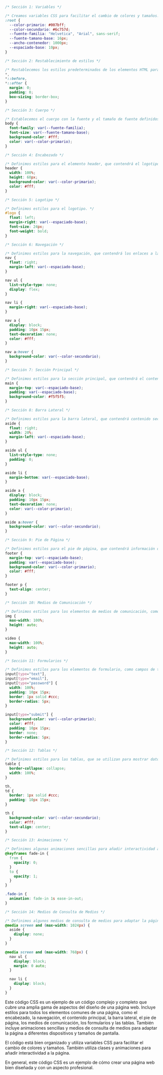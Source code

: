```css
/* Sección 1: Variables */

/* Creamos variables CSS para facilitar el cambio de colores y tamaños. */
:root {
  --color-primario: #007bff;
  --color-secundario: #6c757d;
  --fuente-familia: "Helvetica", "Arial", sans-serif;
  --fuente-tamano-base: 16px;
  --ancho-contenedor: 1000px;
  --espaciado-base: 10px;
}

/* Sección 2: Restablecimiento de estilos */

/* Restablecemos los estilos predeterminados de los elementos HTML para garantizar un comportamiento uniforme. */
*,
*::before,
*::after {
  margin: 0;
  padding: 0;
  box-sizing: border-box;
}

/* Sección 3: Cuerpo */

/* Establecemos el cuerpo con la fuente y el tamaño de fuente definidos anteriormente. */
body {
  font-family: var(--fuente-familia);
  font-size: var(--fuente-tamano-base);
  background-color: #fff;
  color: var(--color-primario);
}

/* Sección 4: Encabezado */

/* Definimos estilos para el elemento header, que contendrá el logotipo y la navegación. */
header {
  width: 100%;
  height: 60px;
  background-color: var(--color-primario);
  color: #fff;
}

/* Sección 5: Logotipo */

/* Definimos estilos para el logotipo. */
#logo {
  float: left;
  margin-right: var(--espaciado-base);
  font-size: 24px;
  font-weight: bold;
}

/* Sección 6: Navegación */

/* Definimos estilos para la navegación, que contendrá los enlaces a las distintas páginas. */
nav {
  float: right;
  margin-left: var(--espaciado-base);
}

nav ul {
  list-style-type: none;
  display: flex;
}

nav li {
  margin-right: var(--espaciado-base);
}

nav a {
  display: block;
  padding: 10px 15px;
  text-decoration: none;
  color: #fff;
}

nav a:hover {
  background-color: var(--color-secundario);
}

/* Sección 7: Sección Principal */

/* Definimos estilos para la sección principal, que contendrá el contenido principal de la página. */
main {
  margin-top: var(--espaciado-base);
  padding: var(--espaciado-base);
  background-color: #f5f5f5;
}

/* Sección 8: Barra Lateral */

/* Definimos estilos para la barra lateral, que contendrá contenido secundario como enlaces a recursos adicionales. */
aside {
  float: right;
  width: 20%;
  margin-left: var(--espaciado-base);
}

aside ul {
  list-style-type: none;
  padding: 0;
}

aside li {
  margin-bottom: var(--espaciado-base);
}

aside a {
  display: block;
  padding: 10px 15px;
  text-decoration: none;
  color: var(--color-primario);
}

aside a:hover {
  background-color: var(--color-secundario);
}

/* Sección 9: Pie de Página */

/* Definimos estilos para el pie de página, que contendrá información de copyright y otros datos. */
footer {
  margin-top: var(--espaciado-base);
  padding: var(--espaciado-base);
  background-color: var(--color-primario);
  color: #fff;
}

footer p {
  text-align: center;
}

/* Sección 10: Medios de Comunicación */

/* Definimos estilos para los elementos de medios de comunicación, como imágenes y vídeos. */
img {
  max-width: 100%;
  height: auto;
}

video {
  max-width: 100%;
  height: auto;
}

/* Sección 11: Formularios */

/* Definimos estilos para los elementos de formulario, como campos de texto y botones. */
input[type="text"],
input[type="email"],
input[type="password"] {
  width: 100%;
  padding: 10px 15px;
  border: 1px solid #ccc;
  border-radius: 5px;
}

input[type="submit"] {
  background-color: var(--color-primario);
  color: #fff;
  padding: 10px 15px;
  border: none;
  border-radius: 5px;
}

/* Sección 12: Tablas */

/* Definimos estilos para las tablas, que se utilizan para mostrar datos en un formato estructurado. */
table {
  border-collapse: collapse;
  width: 100%;
}

th,
td {
  border: 1px solid #ccc;
  padding: 10px 15px;
}

th {
  background-color: var(--color-secundario);
  color: #fff;
  text-align: center;
}

/* Sección 13: Animaciones */

/* Definimos algunas animaciones sencillas para añadir interactividad a la página. */
@keyframes fade-in {
  from {
    opacity: 0;
  }
  to {
    opacity: 1;
  }
}

.fade-in {
  animation: fade-in 1s ease-in-out;
}

/* Sección 14: Medios de Consulta de Medios */

/* Definimos algunos medios de consulta de medios para adaptar la página a diferentes dispositivos y tamaños de pantalla. */
@media screen and (max-width: 1024px) {
  aside {
    display: none;
  }
}

@media screen and (max-width: 768px) {
  nav ul {
    display: block;
    margin: 0 auto;
  }

  nav li {
    display: block;
  }
}
```

Este código CSS es un ejemplo de un código complejo y completo que cubre una amplia gama de aspectos del diseño de una página web. Incluye estilos para todos los elementos comunes de una página, como el encabezado, la navegación, el contenido principal, la barra lateral, el pie de página, los medios de comunicación, los formularios y las tablas. También incluye animaciones sencillas y medios de consulta de medios para adaptar la página a diferentes dispositivos y tamaños de pantalla.

El código está bien organizado y utiliza variables CSS para facilitar el cambio de colores y tamaños. También utiliza clases y animaciones para añadir interactividad a la página.

En general, este código CSS es un ejemplo de cómo crear una página web bien diseñada y con un aspecto profesional.